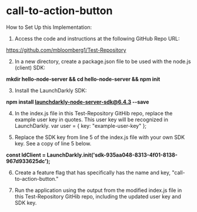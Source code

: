 # call-to-action-button

How to Set Up this Implementation:

1) Access the code and instructions at the following GitHub Repo URL: 

https://github.com/mbloomberg1/Test-Repository

2) In a new directory, create a package.json file to be used with the node.js (client) SDK:

**mkdir hello-node-server && cd hello-node-server && npm init**

3) Install the LaunchDarkly SDK:

**npm install launchdarkly-node-server-sdk@6.4.3 --save**

4) In the index.js file in this Test-Repository GitHib repo, replace the example user key in quotes. This user key will be recognized in LaunchDarkly.
var user = { key: "example-user-key" };

5) Replace the SDK key from line 5 of the index.js file with your own SDK key. See a copy of line 5 below.

**const ldClient = LaunchDarkly.init('sdk-935aa048-8313-4f01-8138-967d933625dc');**

6) Create a feature flag that has specifically has the name and key, "call-to-action-button."

7) Run the application using the output from the modified index.js file in this Test-Repository GitHib repo, including the updated user key and SDK key.
